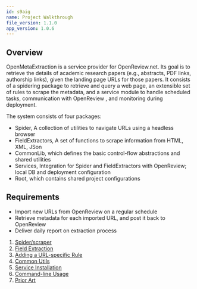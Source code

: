 ```yaml
---
id: s9aig
name: Project Walkthrough
file_version: 1.1.0
app_version: 1.0.6
---
```


<!-- Intro - Do not remove this comment -->
## Overview

OpenMetaExtraction  is a  service provider  for OpenReview.net.  Its goal  is to
retrieve the  details of academic  research papers (e.g., abstracts,  PDF links,
authorship links), given the landing page  URLs for those papers. It consists of
a spidering package to retrieve and query a web page, an extensible set of rules
to  scrape  the metadata,  and  a  service  module  to handle  scheduled  tasks,
communication with OpenReview , and monitoring during deployment.

The system consists of four packages:

- Spider, A collection of utilities to navigate URLs using a headless browser
- FieldExtractors, A set of functions to scrape information from HTML, XML, JSon
- CommonLib, which defines the basic control-flow abstractions and shared utilities
- Services, Integration for Spider and FieldExtractors with OpenReview; local DB and deployment configuration
- Root, which contains shared project configurations

## Requirements
- Import new URLs from OpenReview on a regular schedule
- Retrieve metadata for each imported URL, and post it back to OpenReview
- Deliver daily report on extraction process


1. [Spider/scraper](spiderscraper.ya137.sw.md)
2. [Field Extraction](field-extraction.3g09c.sw.md)
3. [Adding a URL-specific Rule](adding-a-url-specific-rule.cg8jn.sw.md)
4. [Common Utils](common-utils.rznrj.sw.md)
5. [Service Installation](service-installation.g9lpd.sw.md)
6. [Command-line Usage](command-line-usage.rz1dn.sw.md)
7. [Prior Art](prior-art.f05pj.sw.md)


